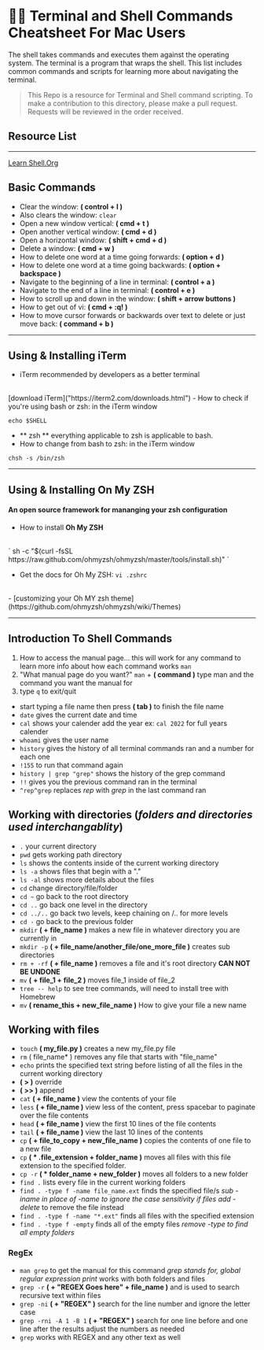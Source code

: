 # 🧑‍💻 Terminal and Shell Commands Cheatsheet **For Mac Users** 

The shell takes commands and executes them against the operating system. The terminal is a program that wraps the shell. This list includes common commands and scripts for learning more about navigating the terminal.

> This Repo is a resource for Terminal and Shell command scripting. To make a contribution to this directory, please make a pull request. Requests will be reviewed in the order received.

## Resource List
-------------------------------------------------------------------------------------------------------
[Learn Shell.Org](https://learnshell.org)


## Basic Commands
- Clear the window: **( control + l )**
- Also clears the window: `clear` 
- Open a new window vertical: **( cmd + t )**
- Open another vertical window: **( cmd + d )**
- Open a horizontal window: **( shift + cmd + d )**
- Delete a window: **( cmd + w )**
- How to delete one word at a time going forwards: **( option + d )**
- How to delete one word at a time going backwards: **( option + backspace )**
- Navigate to the beginning of a line in terminal: **( control + a )**
- Navigate to the end of a line in terminal: **( control + e )**
- How to scroll up and down in the window: **( shift + arrow buttons )**
- How to get out of vi: **( cmd + :q! )**
- How to move cursor forwards or backwards over text to delete or just move back: **( command + b )**

--------------------------------------------------------------------------------------------------------
## Using & Installing iTerm
- iTerm recommended by developers as a better terminal
<br>
[download iTerm]("https://iterm2.com/downloads.html")
- How to check if you're using bash or zsh: in the iTerm window 

`echo $SHELL`

- ** zsh ** everything applicable to zsh is applicable to bash.
- How to change from bash to zsh: in the iTerm window

`chsh -s /bin/zsh`

--------------------------------------------------------------------------------------------------------
## Using & Installing On My ZSH
#### An open source framework for mananging your zsh configuration
- How to install **Oh My ZSH**
<br>
` sh -c "$(curl -fsSL https://raw.github.com/ohmyzsh/ohmyzsh/master/tools/install.sh)" `

- Get the docs for Oh My ZSH:
`vi .zshrc`
<br>
- [customizing your Oh MY zsh theme](https://github.com/ohmyzsh/ohmyzsh/wiki/Themes)

--------------------------------------------------------------------------------------------
## Introduction To Shell Commands
1. How to access the manual page... this will work for any command to learn more info about how each command works `man`
2. "What manual page do you want?" `man` + **( command )** type man and the command you want the manual for
3. type `q` to exit/quit
- start typing a file name then press **( tab )** to finish the file name
- `date` gives the current date and time
- `cal` shows your calender add the year ex: `cal 2022` for full years calender
- `whoami` gives the user name
- `history` gives the history of all terminal commands ran and a number for each one
- `!155` to run that command again
- `history | grep "grep"` shows the history of the grep command
- `!!` gives you the previous command ran in the terminal
- `^rep^grep` replaces *rep* with *grep* in the last command ran

## Working with directories (*folders and directories used interchangablity*)
- `.` your current directory
- `pwd` gets working path directory
- `ls` shows the contents inside of the current working directory
- `ls -a` shows files that begin with a "."
- `ls -al` shows more details about the files
- `cd` change directory/file/folder
- `cd ~` go back to the root directory
- `cd ..` go back one level in the directory
- `cd ../..` go back two levels, keep chaining on /.. for more levels
- `cd -` go back to the previous folder
- `mkdir` **( + file_name )** makes a new file in whatever directory you are currently in
- `mkdir -p` **( + file_name/another_file/one_more_file )** creates sub directories
- `rm + -rf` **( + file_name )** removes a file and it's root directory **CAN NOT BE UNDONE**
- `mv` **( + file_1 + file_2 )** moves file_1 inside of file_2
- `tree -- help` to see tree commands, will need to install tree with Homebrew
- `mv` **( rename_this + new_file_name )** How to give your file a new name

## Working with files 
- `touch` **( my_file.py )** creates a new my_file.py file
- `rm` ( file_name* ) removes any file that starts with "file_name"
- `echo` prints the specified text string before listing of all the files in the current working directory
- **( > )** override
- **( >> )** append
- `cat` **( + file_name )** view the contents of your file
- `less` **( + file_name )** view less of the content, press spacebar to paginate over the file contents
- `head` **( + file_name )** view the first 10 lines of the file contents
- `tail` **( + file_name )** view the last 10 lines of the contents
- `cp` **( + file_to_copy + new_file_name )** copies the contents of one file to a new file
- `cp` **( * .file_extension + folder_name )** moves all files with this file extension to the specified folder. 
- `cp -r` **( * folder_name + new_folder )** moves all folders to a new folder
- `find .` lists every file in the current working folders
- `find . -type f -name file_name.ext` finds the specified file/s *sub -iname in place of -name to ignore the case sensitivity if files* *add -delete* to remove the file instead
- `find . -type f -name "*.ext"` finds all files with the specified extension
- `find . -type f -empty` finds all of the empty files *remove -type to find all empty folders*

### RegEx
- `man grep` to get the manual for this command *grep stands for, global regular expression print* works with both folders and files
- `grep -r` **( + "REGEX Goes here" + file_name )** and is used to search recursive text within files
- `grep -ni` **( + "REGEX" )** search for the line number and ignore the letter case
- `grep -rni -A 1 -B 1` **( + "REGEX" )** search for one line before and one line after the results adjust the numbers as needed
- `grep` works with REGEX and any other text as well



